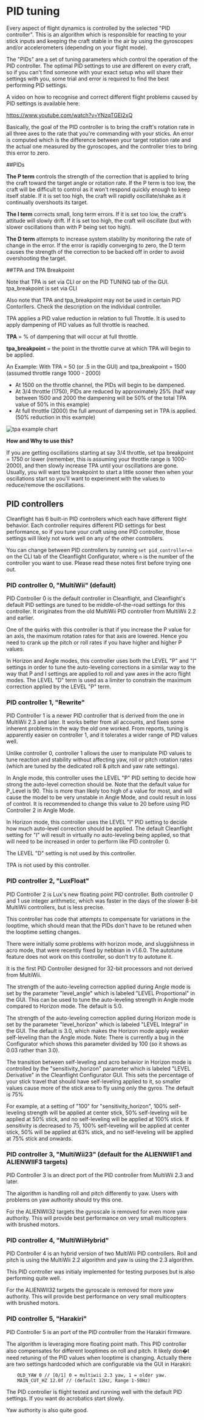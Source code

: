 # PID tuning

Every aspect of flight dynamics is controlled by the selected "PID controller". This is an algorithm which is
responsible for reacting to your stick inputs and keeping the craft stable in the air by using the gyroscopes and/or
accelerometers (depending on your flight mode).

The "PIDs" are a set of tuning parameters which control the operation of the PID controller. The optimal PID settings
to use are different on every craft, so if you can't find someone with your exact setup who will share their settings
with you, some trial and error is required to find the best performing PID settings.

A video on how to recognise and correct different flight problems caused by PID settings is available here:

https://www.youtube.com/watch?v=YNzqTGEl2xQ

Basically, the goal of the PID controller is to bring the craft's rotation rate in all three axes to the rate that
you're commanding with your sticks. An error is computed which is the difference between your target rotation rate and
the actual one measured by the gyroscopes, and the controller tries to bring this error to zero.

##PIDs

**The P term** controls the strength of the correction that is applied to bring the craft toward the target angle or
rotation rate. If the P term is too low, the craft will be difficult to control as it won't respond quickly enough to
keep itself stable. If it is set too high, the craft will rapidly oscillate/shake as it continually overshoots its
target.

**The I term** corrects small, long term errors. If it is set too low, the craft's attitude will slowly drift. If it is
set too high, the craft will oscillate (but with slower oscillations than with P being set too high).

**The D term** attempts to increase system stability by monitoring the rate of change in the error. If the error is rapidly converging to zero, the D term causes the strength of the correction to be backed off in order to avoid overshooting the target.


##TPA and TPA Breakpoint

Note that TPA is set via CLI or on the PID TUNING tab of the GUI.  tpa_breakpoint is set via CLI

Also note that TPA and tpa_breakpoint may not be used in certain PID Contorllers.  Check the description on the individual controller.

TPA applies a PID value reduction in relation to full Throttle. It is used to apply dampening of PID values as full throttle is reached.

**TPA** = % of dampening that will occur at full throttle.

**tpa_breakpoint** = the point in the throttle curve at which TPA will begin to be applied.

An Example: With TPA = 50 (or .5 in the GUI) and tpa_breakpoint = 1500 (assumed throttle range 1000 - 2000)

* At 1500 on the throttle channel, the PIDs will begin to be dampened.
* At 3/4 throttle (1750), PIDs are reduced by approximately 25% (half way between 1500 and 2000 the dampening will be 50% of the total TPA value of 50% in this example)
* At full throttle (2000) the full amount of dampening set in TPA is applied. (50% reduction in this example)

![tpa example chart](https://cloud.githubusercontent.com/assets/1668170/6053290/655255dc-ac92-11e4-9491-1a58d868c131.png "TPA Example Chart")


**How and Why to use this?**

If you are getting oscillations starting at say 3/4 throttle, set tpa breakpoint = 1750 or lower (remember, this is assuming your throttle range is 1000-2000), and then slowly increase TPA until your oscillations are gone. Usually, you will want tpa breakpoint to start a little sooner then when your oscillations start so you'll want to experiment with the values to reduce/remove the oscillations.

## PID controllers

Cleanflight has 6 built-in PID controllers which each have different flight behavior. Each controller requires
different PID settings for best performance, so if you tune your craft using one PID controller, those settings will
likely not work well on any of the other controllers.

You can change between PID controllers by running `set pid_controller=n` on the CLI tab of the Cleanflight
Configurator, where `n` is the number of the controller you want to use. Please read these notes first before trying one
out.

### PID controller 0, "MultiWii" (default)

PID Controller 0 is the default controller in Cleanflight, and Cleanflight's default PID settings are tuned to be
middle-of-the-road settings for this controller. It originates from the old MultiWii PID controller from MultiWii 2.2
and earlier.

One of the quirks with this controller is that if you increase the P value for an axis, the maximum rotation rates for
that axis are lowered. Hence you need to crank up the pitch or roll rates if you have higher and higher P values.

In Horizon and Angle modes, this controller uses both the LEVEL "P" and "I" settings in order to tune the 
auto-leveling corrections in a similar way to the way that P and I settings are applied to roll and yaw axes in the acro
flight modes. The LEVEL "D" term is used as a limiter to constrain the maximum correction applied by the LEVEL "P" term.

### PID controller 1, "Rewrite"

PID Controller 1 is a newer PID controller that is derived from the one in MultiWii 2.3 and later. It works better from
all accounts, and fixes some inherent problems in the way the old one worked. From reports, tuning is apparently easier
on controller 1, and it tolerates a wider range of PID values well.

Unlike controller 0, controller 1 allows the user to manipulate PID values to tune reaction and stability without
affecting yaw, roll or pitch rotation rates (which are tuned by the dedicated roll & pitch and yaw rate
settings).

In Angle mode, this controller uses the LEVEL "P" PID setting to decide how strong the auto-level correction should
be. Note that the default value for P_Level is 90.  This is more than likely too high of a value for most, and will cause the model to be very unstable in Angle Mode, and could result in loss of control.  It is recommended to change this value to 20 before using PID Controller 2 in Angle Mode.

In Horizon mode, this controller uses the LEVEL "I" PID setting to decide how much auto-level correction should be
applied. The default Cleanflight setting for "I" will result in virtually no auto-leveling being applied, so that will
need to be increased in order to perform like PID controller 0.

The LEVEL "D" setting is not used by this controller.

TPA is not used by this controller.

### PID controller 2, "LuxFloat"

PID Controller 2 is Lux's new floating point PID controller. Both controller 0 and 1 use integer arithmetic, which was
faster in the days of the slower 8-bit MultiWii controllers, but is less precise.

This controller has code that attempts to compensate for variations in the looptime, which should mean that the PIDs
don't have to be retuned when the looptime setting changes. 

There were initially some problems with horizon mode, and sluggishness in acro mode, that were recently fixed by
nebbian in v1.6.0. The autotune feature does not work on this controller, so don't try to autotune it.

It is the first PID Controller designed for 32-bit processors and not derived from MultiWii.

The strength of the auto-leveling correction applied during Angle mode is set by the parameter "level_angle" which
is labeled "LEVEL Proportional" in the GUI. This can be used to tune the auto-leveling strength in Angle mode compared to
Horizon mode. The default is 5.0.

The strength of the auto-leveling correction applied during Horizon mode is set by the parameter "level_horizon" which
is labeled "LEVEL Integral" in the GUI. The default is 3.0, which makes the Horizon mode apply weaker self-leveling than
the Angle mode. Note: There is currently a bug in the Configurator which shows this parameter divided by 100 (so it
shows as 0.03 rather than 3.0).

The transition between self-leveling and acro behavior in Horizon mode is controlled by the "sensitivity_horizon"
parameter which is labeled "LEVEL Derivative" in the Cleanflight Configurator GUI. This sets the percentage of your
stick travel that should have self-leveling applied to it, so smaller values cause more of the stick area to fly using
only the gyros. The default is 75% 

For example, at a setting of "100" for "sensitivity_horizon", 100% self-leveling strength will be applied at center
stick, 50% self-leveling will be applied at 50% stick, and no self-leveling will be applied at 100% stick. If
sensitivity is decreased to 75, 100% self-leveling will be applied at center stick, 50% will be applied at 63%
stick, and no self-leveling will be applied at 75% stick and onwards.

### PID controller 3, "MultiWii23" (default for the ALIENWIIF1 and ALIENWIIF3 targets)

PID Controller 3 is an direct port of the PID controller from MultiWii 2.3 and later.

The algorithm is handling roll and pitch differently to yaw. Users with problems on yaw authority should try this one.

For the ALIENWII32 targets the gyroscale is removed for even more yaw authority. This will provide best performance on very small multicopters with brushed motors.

### PID controller 4, "MultiWiiHybrid"

PID Controller 4 is an hybrid version of two MultiWii PID controllers. Roll and pitch is using the MultiWii 2.2 algorithm and yaw is using the 2.3 algorithm. 

This PID controller was initialy implemented for testing purposes but is also performing quite well.

For the ALIENWII32 targets the gyroscale is removed for more yaw authority. This will provide best performance on very small multicopters with brushed motors.

### PID controller 5, "Harakiri"

PID Controller 5 is an port of the PID controller from the Harakiri firmware.

The algorithm is leveraging more floating point math. This PID controller also compensates for different looptimes on roll and pitch. It likely don�t need retuning of the PID values when looptime is changing. Actually there are two settings hardcoded which are configurable via the GUI in Harakiri:

        OLD_YAW 0 // [0/1] 0 = multiwii 2.3 yaw, 1 = older yaw.
        MAIN_CUT_HZ 12.0f // (default 12Hz, Range 1-50Hz)

The PID controller is flight tested and running well with the default PID settings. If you want do acrobatics start slowly.

Yaw authority is also quite good.


